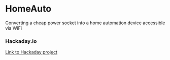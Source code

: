 # HomeAuto
Converting a cheap power socket into a home automation device accessible via WiFi

### Hackaday.io
[Link to Hackaday project](https://hackaday.io/project/10373-home-automation-power-socket)
